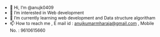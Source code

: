 - 👋 Hi, I’m @anujk0409
- 👀 I’m interested in Web development 
- 🌱 I’m currently learning web development and Data structure algoritham 
- 📫 How to reach me , E mail id : anujkumarmharaja@gmail.com , Mobile No. : 9610615660

<!---
anujk0409/anujk0409 is a ✨ special ✨ repository because its `README.md` (this file) appears on your GitHub profile.
You can click the Preview link to take a look at your changes.
--->

